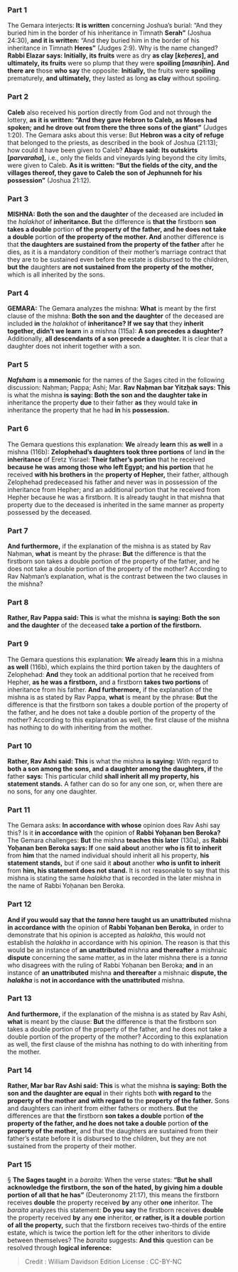 
### Part 1
The Gemara interjects: <b>It is written</b> concerning Joshua’s burial: “And they buried him in the border of his inheritance in Timnath <b>Serah”</b> (Joshua 24:30), <b>and it is written:</b> “And they buried him in the border of his inheritance in Timnath <b>Heres”</b> (Judges 2:9). Why is the name changed? <b>Rabbi Elazar says: Initially, its fruits</b> were as dry <b>as clay [<i>keḥeres</i>], and ultimately, its fruits</b> were so plump that they were <b>spoiling [<i>masriḥin</i>]. And there are</b> those <b>who say</b> the opposite: <b>Initially,</b> the fruits were <b>spoiling</b> prematurely, <b>and ultimately,</b> they lasted as long <b>as clay</b> without spoiling.

### Part 2
<b>Caleb</b> also received his portion directly from God and not through the lottery, <b>as it is written: “And they gave Hebron to Caleb, as Moses had spoken; and he drove out from there the three sons of the giant”</b> (Judges 1:20). The Gemara asks about this verse: But <b>Hebron was a city of refuge</b> that belonged to the priests, as described in the book of Joshua (21:13); how could it have been given to Caleb? <b>Abaye said: Its outskirts [<i>parvaraha</i>],</b> i.e., only the fields and vineyards lying beyond the city limits, were given to Caleb. <b>As it is written: “But the fields of the city, and the villages thereof, they gave to Caleb the son of Jephunneh for his possession”</b> (Joshua 21:12).

### Part 3
<strong>MISHNA:</strong> <b>Both the son and the daughter</b> of the deceased are included <b>in</b> the <i>halakhot</i> of <b>inheritance. But</b> the difference is <b>that the</b> firstborn <b>son takes a double</b> portion <b>of the property of the father, and he does not take a double</b> portion <b>of the property of the mother. And</b> another difference is that <b>the daughters are sustained from the property of the father</b> after he dies, as it is a mandatory condition of their mother’s marriage contract that they are to be sustained even before the estate is disbursed to the children, <b>but the</b> daughters <b>are not sustained from the property of the mother,</b> which is all inherited by the sons.

### Part 4
<strong>GEMARA:</strong> The Gemara analyzes the mishna: <b>What</b> is meant by the first clause of the mishna: <b>Both the son and the daughter</b> of the deceased are included <b>in</b> the <i>halakhot</i> of <b>inheritance? If we say that</b> they <b>inherit together, didn’t we learn</b> in a mishna (115a): <b>A son precedes a daughter?</b> Additionally, <b>all descendants of a son precede a daughter.</b> It is clear that a daughter does not inherit together with a son.

### Part 5
<b><i>Nafsham</i></b> is <b>a mnemonic</b> for the names of the Sages cited in the following discussion: Naḥman; Pappa; Ashi; Mar. <b>Rav Naḥman bar Yitzḥak says: This</b> is what the mishna <b>is saying: Both the son and the daughter take in</b> inheritance the property <b>due</b> to their father <b>as</b> they would take <b>in</b> inheritance the property that he had <b>in</b> his <b>possession.</b>

### Part 6
The Gemara questions this explanation: <b>We</b> already <b>learn</b> this <b>as well</b> in a mishna (116b): <b>Zelophehad’s daughters took three portions</b> of land <b>in</b> the <b>inheritance</b> of Eretz Yisrael: <b>Their father’s portion</b> that he received <b>because he was among those who left Egypt; and his portion</b> that he received <b>with his brothers in</b> the <b>property of Hepher,</b> their father, although Zelophehad predeceased his father and never was in possession of the inheritance from Hepher; and an additional portion that he received from Hepher because he was a firstborn. It is already taught in that mishna that property due to the deceased is inherited in the same manner as property possessed by the deceased.

### Part 7
<b>And furthermore,</b> if the explanation of the mishna is as stated by Rav Naḥman, <b>what</b> is meant by the phrase: <b>But</b> the difference is that the firstborn son takes a double portion of the property of the father, and he does not take a double portion of the property of the mother? According to Rav Naḥman’s explanation, what is the contrast between the two clauses in the mishna?

### Part 8
<b>Rather, Rav Pappa said: This</b> is what the mishna <b>is saying: Both the son and the daughter</b> of the deceased <b>take a portion of the firstborn.</b>

### Part 9
The Gemara questions this explanation: <b>We</b> already <b>learn</b> this in a mishna <b>as well</b> (116b), which explains the third portion taken by the daughters of Zelophehad: <b>And</b> they took an additional portion that he received from Hepher, <b>as he was a firstborn,</b> and a firstborn <b>takes two portions</b> of inheritance from his father. <b>And furthermore,</b> if the explanation of the mishna is as stated by Rav Pappa, <b>what</b> is meant by the phrase: <b>But</b> the difference is that the firstborn son takes a double portion of the property of the father, and he does not take a double portion of the property of the mother? According to this explanation as well, the first clause of the mishna has nothing to do with inheriting from the mother.

### Part 10
<b>Rather, Rav Ashi said: This</b> is what the mishna <b>is saying:</b> With regard to <b>both a son among the sons, and a daughter among the daughters, if</b> the father <b>says:</b> This particular child <b>shall inherit all my property, his statement stands.</b> A father can do so for any one son, or, when there are no sons, for any one daughter.

### Part 11
The Gemara asks: <b>In accordance with whose</b> opinion does Rav Ashi say this? Is it <b>in accordance with</b> the opinion of <b>Rabbi Yoḥanan ben Beroka?</b> The Gemara challenges: <b>But</b> the mishna <b>teaches this later</b> (130a), as <b>Rabbi Yoḥanan ben Beroka says: If</b> one <b>said about</b> another <b>who is fit to inherit</b> from <b>him</b> that the named individual should inherit all his property, <b>his statement stands,</b> but if one said it <b>about</b> another <b>who is unfit to inherit</b> from <b>him, his statement does not stand.</b> It is not reasonable to say that this mishna is stating the same <i>halakha</i> that is recorded in the later mishna in the name of Rabbi Yoḥanan ben Beroka.

### Part 12
<b>And if you would say that the <i>tanna</i> here taught us an unattributed</b> mishna <b>in accordance with</b> the opinion of <b>Rabbi Yoḥanan ben Beroka,</b> in order to demonstrate that his opinion is accepted as <i>halakha</i>, this would not establish the <i>halakha</i> in accordance with his opinion. The reason is that this would be an instance of <b>an unattributed</b> mishna <b>and thereafter</b> a mishnaic <b>dispute</b> concerning the same matter, as in the later mishna there is a <i>tanna</i> who disagrees with the ruling of Rabbi Yoḥanan ben Beroka; <b>and</b> in an instance of <b>an unattributed</b> mishna <b>and thereafter</b> a mishnaic <b>dispute, the <i>halakha</i></b> is <b>not in accordance with the unattributed</b> mishna.

### Part 13
<b>And furthermore,</b> if the explanation of the mishna is as stated by Rav Ashi, <b>what</b> is meant by the clause: <b>But</b> the difference is that the firstborn son takes a double portion of the property of the father, and he does not take a double portion of the property of the mother? According to this explanation as well, the first clause of the mishna has nothing to do with inheriting from the mother.

### Part 14
<b>Rather, Mar bar Rav Ashi said: This</b> is what the mishna <b>is saying: Both the son and the daughter are equal</b> in their rights both <b>with regard to</b> the <b>property of the mother and with regard to</b> the <b>property of the father.</b> Sons and daughters can inherit from either fathers or mothers. <b>But</b> the differences are that <b>the</b> firstborn <b>son takes a double</b> portion <b>of the property of the father, and he does not take a double</b> portion <b>of the property of the mother,</b> and that the daughters are sustained from their father’s estate before it is disbursed to the children, but they are not sustained from the property of their mother.

### Part 15
§ <b>The Sages taught</b> in a <i>baraita</i>: When the verse states: <b>“But he shall acknowledge the firstborn, the son of the hated, by giving him a double portion of all that he has”</b> (Deuteronomy 21:17), this means the firstborn receives <b>double</b> the property received <b>by</b> any other <b>one</b> inheritor. The <i>baraita</i> analyzes this statement: <b>Do you say</b> the firstborn receives <b>double</b> the property received <b>by</b> any <b>one</b> inheritor, <b>or rather, is it a double</b> portion <b>of all the property,</b> such that the firstborn receives two-thirds of the entire estate, which is twice the portion left for the other inheritors to divide between themselves? The <i>baraita</i> suggests: <b>And this</b> question can be resolved through <b>logical inference:</b>

>Credit : William Davidson Edition
>License : CC-BY-NC